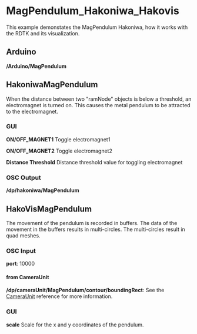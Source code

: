 # MagPendulum_Hakoniwa_Hakovis

This example demonstates the MagPendulum Hakoniwa, how it works with the RDTK and its visualization.

##  Arduino
**/Arduino/MagPendulum**

## HakoniwaMagPendulum

When the distance between two "ramNode" objects is below a threshold, an electromagnet is turned on. This causes the metal pendulum to be attracted to the electromagnet.

### GUI

**ON/OFF_MAGNET1** Toggle electromagnet1

**ON/OFF_MAGNET2** Toggle electromagnet2

**Distance Threshold** Distance threshold value for toggling electromagnet

### OSC Output
**/dp/hakoniwa/MagPendulum**

## HakoVisMagPendulum

The movement of the pendulum is recorded in buffers. The data of the movement in the buffers results in multi-circles. The multi-circles result in quad meshes.

### OSC Input

**port**: 10000

#### from CameraUnit
**/dp/cameraUnit/MagPendulum/contour/boundingRect**: See the [CameraUnit](https://github.com/YCAMInterlab/RAMDanceToolkit/tree/master/apps/CameraUnit) reference for more information.


### GUI

**scale** Scale for the x and y coordinates of the pendulum. 

